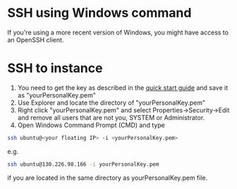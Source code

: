 # SSH using Windows command

If you're using a more recent version of Windows, you might have access to an OpenSSH client. 

# SSH to instance

1. You need to get the key as described in the [quick start guide](../quick-start.md) and save it as "yourPersonalKey.pem"
2. Use Explorer and locate the directory of "yourPersonalKey.pem"
3. Right click "yourPersonalKey.pem" and select Properties->Security->Edit and remove all users that are not you, SYSTEM or Administrator.
4. Open Windows Command Prompt (CMD) and type
```bash
ssh ubuntu@<your floating IP> -i <yourPersonalKey.pem>
```
e.g.
```bash
ssh ubuntu@130.226.98.166 -i yourPersonalKey.pem
```
if you are located in the same directory as yourPersonalKey.pem file.
